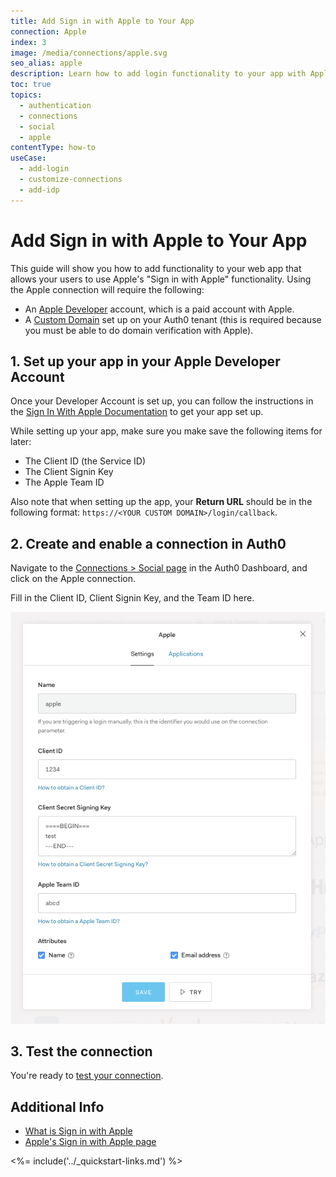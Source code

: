 ```yaml
---
title: Add Sign in with Apple to Your App
connection: Apple
index: 3
image: /media/connections/apple.svg
seo_alias: apple
description: Learn how to add login functionality to your app with Apple. You will need to generate keys, copy these into your Auth0 settings, and enable the connection.
toc: true
topics:
  - authentication
  - connections
  - social
  - apple
contentType: how-to
useCase:
  - add-login
  - customize-connections
  - add-idp
---
```

# Add Sign in with Apple to Your App

This guide will show you how to add functionality to your web app that allows your users to use Apple's "Sign in with Apple" functionality. Using the Apple connection will require the following:

* An [Apple Developer](https://developer.apple.com/programs/) account, which is a paid account with Apple.
* A [Custom Domain](/custom-domains) set up on your Auth0 tenant (this is required because you must be able to do domain verification with Apple).

## 1. Set up your app in your Apple Developer Account

Once your Developer Account is set up, you can follow the instructions in the [Sign In With Apple Documentation](https://developer.apple.com/sign-in-with-apple/get-started/) to get your app set up.

While setting up your app, make sure you make save the following items for later:

* The Client ID (the Service ID)
* The Client Signin Key
* The Apple Team ID

Also note that when setting up the app, your **Return URL** should be in the following format: `https://<YOUR CUSTOM DOMAIN>/login/callback`.

## 2. Create and enable a connection in Auth0

Navigate to the [Connections > Social page](${manage_url}) in the Auth0 Dashboard, and click on the Apple connection.

Fill in the Client ID, Client Signin Key, and the Team ID here. 

![Apple Connection Settings](/media/articles/connections/social/apple/apple_connection.png)

## 3. Test the connection

You're ready to [test your connection](/dashboard/guides/connections/test-connections-social).

## Additional Info

* [What is Sign in with Apple](https://auth0.com/blog/what-is-sign-in-with-apple-a-new-identity-provider/)
* [Apple's Sign in with Apple page](https://developer.apple.com/sign-in-with-apple/)

<%= include('../_quickstart-links.md') %>
